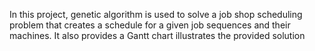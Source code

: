 In this project, genetic algorithm is used to solve a job shop scheduling problem that creates a schedule for a given job sequences and their machines. 
It also provides a Gantt chart illustrates the provided solution
